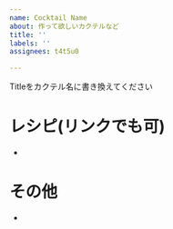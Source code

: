 ```yaml
---
name: Cocktail Name
about: 作って欲しいカクテルなど
title: ''
labels: ''
assignees: t4t5u0

---
```


Titleをカクテル名に書き換えてください

# レシピ(リンクでも可)
-

# その他
-
